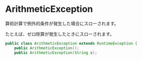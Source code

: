 # ArithmeticException

算術計算で例外的条件が発生した場合にスローされます。

たとえば、ゼロ除算が発生したときにスローされます。

```java
public class ArithmeticException extends RuntimeException {
    public ArithmeticException();
    public ArithmeticException(String s);
``` 
